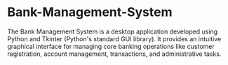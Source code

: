 # Bank-Management-System
The Bank Management System is a desktop application developed using Python and Tkinter (Python's standard GUI library). 
It provides an intuitive graphical interface for managing core banking operations like customer registration, account management, transactions, and administrative tasks.

